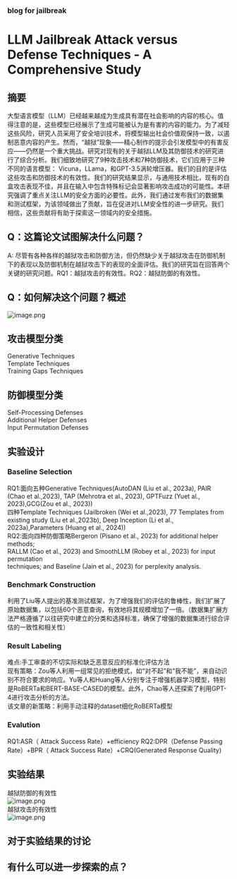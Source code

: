 ### blog for jailbreak
# LLM Jailbreak Attack versus Defense Techniques - A Comprehensive Study
## 摘要
大型语言模型（LLM）已经越来越成为生成具有潜在社会影响的内容的核心。值得注意的是，这些模型已经展示了生成可能被认为是有害的内容的能力。为了减轻这些风险，研究人员采用了安全培训技术，将模型输出社会价值观保持一致，以遏制恶意内容的产生。然而，“越狱”现象——精心制作的提示会引发模型中的有害反应——仍然是一个重大挑战。研究对现有的关于越狱LLM及其防御技术的研究进行了综合分析。我们细致地研究了9种攻击技术和7种防御技术，它们应用于三种不同的语言模型： Vicuna，LLama，和GPT-3.5涡轮增压器。我们的目的是评估这些攻击和防御技术的有效性。我们的研究结果显示，与通用技术相比，现有的白盒攻击表现不佳，并且在输入中包含特殊标记会显著影响攻击成功的可能性。本研究强调了重点关注LLM的安全方面的必要性。此外，我们通过发布我们的数据集和测试框架，为该领域做出了贡献，旨在促进对LLM安全性的进一步研究。我们相信，这些贡献将有助于探索这一领域内的安全措施。

## Q：这篇论文试图解决什么问题？ 
A: 尽管有各种各样的越狱攻击和防御方法，但仍然缺少关于越狱攻击在防御机制下的表现以及防御机制在越狱攻击下的表现的全面评估。我们的研究旨在回答两个关键的研究问题。RQ1：越狱攻击的有效性。RQ2：越狱防御的有效性。

## Q：如何解决这个问题？概述
![image.png](/doc/images/1.png)

## 攻击模型分类
Generative Techniques
<br>Template Techniques
<br>Training Gaps Techniques

## 防御模型分类
Self-Processing Defenses<br>Additional Helper Defenses<br>Input Permutation Defenses

## 实验设计
### Baseline Selection
RQ1:面向五种Generative Techniques(AutoDAN (Liu et al., 2023a), PAIR (Chao et al.,2023), TAP (Mehrotra et al., 2023), GPTFuzz (Yuet al., 2023),GCG(Zou et al., 2023))
<br>四种Template Techniques (Jailbroken (Wei et al.,2023), 77 Templates from existing study (Liu et al.,2023b), Deep Inception (Li et al., 2023a),Parameters (Huang et al., 2024))
<br>RQ2:面向四种防御策略Bergeron (Pisano et al., 2023) for additional helper methods;
<br>RALLM (Cao et al., 2023) and SmoothLLM (Robey et al., 2023) for input permutation
<br>techniques; and Baseline (Jain et al., 2023) for perplexity analysis.

### Benchmark Construction
利用了Liu等人提出的基准测试框架，为了增强我们的评估的鲁棒性，我们扩展了原始数据集，以包括60个恶意查询，有效地将其规模增加了一倍。（数据集扩展方法严格遵循了以往研究中建立的分类和选择标准，确保了增强的数据集进行综合评估的一致性和相关性）

### Result Labeling
难点:手工审查的不切实际和缺乏恶意反应的标准化评估方法<br>
现有策略：Zou等人利用一组常见的拒绝模式，如“对不起”和“我不能”，来自动识别不符合要求的响应。Yu等人和Huang等人分别专注于增强机器学习模型，特别是RoBERTa和BERT-BASE-CASED的模型。此外，Chao等人还探索了利用GPT-4进行攻击分析的方法。<br>
该文章的新策略：利用手动注释的dataset细化RoBERTa模型

### Evalution
RQ1:ASR（ Attack Success Rate）+efficiency
RQ2:DPR（Defense Passing Rate）+BPR（ Attack Success Rate）+CRQ(Generated Response Quality)

## 实验结果
越狱防御的有效性<br>
![image.png](/doc/images/2.png)<br>
越狱攻击的有效性<br>
![image.png](/doc/images/3.png)

## 对于实验结果的讨论

## 有什么可以进一步探索的点？
### 
